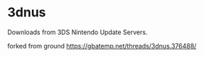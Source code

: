 3dnus
=====

Downloads from 3DS Nintendo Update Servers.

forked from ground
https://gbatemp.net/threads/3dnus.376488/
